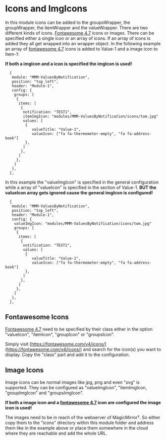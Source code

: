 # Icons and ImgIcons

In this module icons can be added to the groupsWrapper, the groupWrapper, the itemWrapper and the valueWrapper. There are two different kinds of icons. [Fontawesome 4.7](https://fontawesome.com/v4/icons/) icons or images.
There can be specified either a single icon or an array of icons.
If an array of icons is added they all get wrapped into an wrapper object.
In the following example an array of [fontawesome 4.7](https://fontawesome.com/v4/icons/) icons is added to Value-1 and a image icon to Item-1:

**If both a imgIcon and a icon is specified the imgIcon is used!**

```json5
  {
   module: "MMM-ValuesByNotification",
   position: "top_left",
   header: "Module-1",
   config: {
    groups: [
     {
      items: [
       {
        notification: "TEST1",
        itemImgIcon: "modules/MMM-ValuesByNotification/icons/tom.jpg"
        values: [
         {
            valueTitle: "Value-1",
            valueIcon: ["fa fa-thermometer-empty", "fa fa-address-book"]
         },
        ]
       },
      ]
     },
    ]
   },
  },
```

In this example the "valueImgIcon" is specified in the general configuration while a array of "valueIcon" is specified in the section of Value-1. **BUT the valueIcon array gets ignored cause the general imgIcon is configured!**

```json5
  {
   module: "MMM-ValuesByNotification",
   position: "top_left",
   header: "Module-1",
   config: {
    valueImgIcon: "modules/MMM-ValuesByNotification/icons/tom.jpg"
    groups: [
     {
      items: [
       {
        notification: "TEST1",
        values: [
         {
            valueTitle: "Value-1",
            valueIcon: ["fa fa-thermometer-empty", "fa fa-address-book"]
         },
        ]
       },
      ]
     },
    ]
   },
  },
```

## Fontawesome Icons

[Fontawesome 4.7](https://fontawesome.com/v4/icons/) need to be specified by their class either in the option "valueIcon", "itemIcon", "groupIcon" or "groupsIcon".

Simply visit [https://fontawesome.com/v4/icons/](https://fontawesome.com/v4/icons/) and search for the icon(s) you want to display. Copy the "class" part and add it to the configuration.

## Image Icons

Image icons can be normal images like jpg, png and even "svg" is supported. They can be configured as "valueImgIcon", "itemImgIcon, "groupImgIcon" and "groupsImgIcon".

**If both a image icon and a [fontawesome 4.7](https://fontawesome.com/v4/icons/) icon are configured the image icon is used!**

The images need to be in reach of the webserver of MagicMirror². So either copy them to the "icons" directory within this module folder and address them like in the example above or place them somewhere in the cloud where they are reachable and add the whole URL.
